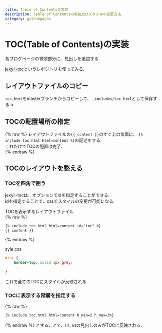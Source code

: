 ```yaml
---
title: Table of Contentsの実装
description: Table of Contentsの実装及びスタイルの変更方法
category: githubpages
---
```


# TOC(Table of Contents)の実装
各ブログページの冒頭部分に、見出しを追加する.  

[jekyll-toc](https://github.com/allejo/jekyll-toc)というレポジトリを使ってみる.  

## レイアウトファイルのコピー
`toc.html`をmasterブランチからコピーして、
`_includes/toc.html`として保存する.a

## TOCの配置場所の指定
{% raw %}
レイアウトファイルの``{{ content }}``のすぐ上の位置に、
`{% include toc.html html=content %}`の記述をする.  
これだけでTOCの配置は完了.  
{% endraw %}

## TOCのレイアウトを整える
### TOCを四角で囲う
jekyll-tocは、オプションでidを指定することができる.  
idを指定することで、cssでスタイルの変更が可能になる.  

TOCを表示するレイアウトファイル  
{% raw %}
```html
{% include toc.html html=content id="toc" %}
{{ content }}
```
{% endraw %}

syle.css
```css
#toc {
	border-top: solid 1px grey;
	...	
}
```

これで全てのTOCにスタイルが反映される.  

### TOCに表示する階層を指定する
{% raw %}
```html
{% include toc.html html=content h_min=2 h_max=3%}
```
{% endraw %}
とすることで、`h2`, `h3`の見出しのみがTOCに反映される.  





